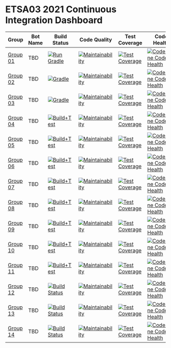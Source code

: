 # ETSA03 2021 Continuous Integration Dashboard

| Group | Bot Name | Build Status  | Code Quality | Test Coverage | Code Health |
| ------------- | ------------- | ------------- | ------------ | -------------------- | -------------------- |
| [Group 01](https://github.com/lunduniversity-etsa03-2021/group01) | TBD | [![Run Gradle](https://github.com/lunduniversity-etsa03-2021/group01/actions/workflows/build_and_test.yml/badge.svg)](https://github.com/lunduniversity-etsa03-2021/group01/actions/workflows/build_and_test.yml) | [![Maintainability](https://api.codeclimate.com/v1/badges/35b97595d7816841a2dc/maintainability)](https://codeclimate.com/repos/6051f3043211b301b5011354/maintainability) | [![Test Coverage](https://api.codeclimate.com/v1/badges/35b97595d7816841a2dc/test_coverage)](https://codeclimate.com/repos/6051f3043211b301b5011354/test_coverage) | [![CodeScene Code Health](https://codescene.io/projects/7495/status-badges/code-health)](https://codescene.io/projects/7495) |
| [Group 02](https://github.com/lunduniversity-etsa03-2021/group02) | TBD | [![Gradle](https://github.com/lunduniversity-etsa03-2021/group02/actions/workflows/build_and_test.yml/badge.svg)](https://github.com/lunduniversity-etsa03-2021/group02/actions/workflows/build_and_test.yml) | [![Maintainability](https://api.codeclimate.com/v1/badges/8f047319b7742941fc14/maintainability)](https://codeclimate.com/repos/605200e18634e7470f000141/maintainability) | [![Test Coverage](https://api.codeclimate.com/v1/badges/8f047319b7742941fc14/test_coverage)](https://codeclimate.com/repos/605200e18634e7470f000141/test_coverage) | [![CodeScene Code Health](https://codescene.io/projects/7496/status-badges/code-health)](https://codescene.io/projects/7496) |
| [Group 03](https://github.com/lunduniversity-etsa03-2021/group03) | TBD | [![Gradle](https://github.com/lunduniversity-etsa03-2021/group03/actions/workflows/build_and_test.yml/badge.svg)](https://github.com/lunduniversity-etsa03-2021/group03/actions/workflows/build_and_test.yml) | [![Maintainability](https://api.codeclimate.com/v1/badges/0eb9e308edfd8c7e6cb3/maintainability)](https://codeclimate.com/repos/605205a0c80aaf46fa000eec/maintainability) | [![Test Coverage](https://api.codeclimate.com/v1/badges/0eb9e308edfd8c7e6cb3/test_coverage)](https://codeclimate.com/repos/605205a0c80aaf46fa000eec/test_coverage) | [![CodeScene Code Health](https://codescene.io/projects/7497/status-badges/code-health)](https://codescene.io/projects/7497) |
| [Group 04](https://github.com/lunduniversity-etsa03-2021/group04) | TBD | [![Build+Test](https://github.com/lunduniversity-etsa03-2021/group04/actions/workflows/build_and_test.yml/badge.svg)](https://github.com/lunduniversity-etsa03-2021/group04/actions/workflows/build_and_test.yml) | [![Maintainability](https://api.codeclimate.com/v1/badges/845a0149eb7b4b23f1d7/maintainability)](https://codeclimate.com/repos/605207ab4d3e8d462a000e79/maintainability) | [![Test Coverage](https://api.codeclimate.com/v1/badges/845a0149eb7b4b23f1d7/test_coverage)](https://codeclimate.com/repos/605207ab4d3e8d462a000e79/test_coverage) | [![CodeScene Code Health](https://codescene.io/projects/7497/status-badges/code-health)](https://codescene.io/projects/7497) |
| [Group 05](https://github.com/lunduniversity-etsa03-2021/group05) | TBD | [![Build+Test](https://github.com/lunduniversity-etsa03-2021/group05/actions/workflows/build_and_test.yml/badge.svg)](https://github.com/lunduniversity-etsa03-2021/group05/actions/workflows/build_and_test.yml) | [![Maintainability](https://api.codeclimate.com/v1/badges/233c044e933cb3c37a36/maintainability)](https://codeclimate.com/repos/6052097f8634e74675002dc4/maintainability) | [![Test Coverage](https://api.codeclimate.com/v1/badges/233c044e933cb3c37a36/test_coverage)](https://codeclimate.com/repos/6052097f8634e74675002dc4/test_coverage) | [![CodeScene Code Health](https://codescene.io/projects/7499/status-badges/code-health)](https://codescene.io/projects/7499) |
| [Group 06](https://github.com/lunduniversity-etsa03-2021/group06) | TBD | [![Build+Test](https://github.com/lunduniversity-etsa03-2021/group06/actions/workflows/build_and_test.yml/badge.svg)](https://github.com/lunduniversity-etsa03-2021/group06/actions/workflows/build_and_test.yml) | [![Maintainability](https://api.codeclimate.com/v1/badges/26265b45673ccce8fcd5/maintainability)](https://codeclimate.com/repos/60520ad74d3e8d464500309a/maintainability) | [![Test Coverage](https://api.codeclimate.com/v1/badges/26265b45673ccce8fcd5/test_coverage)](https://codeclimate.com/repos/60520ad74d3e8d464500309a/test_coverage) | [![CodeScene Code Health](https://codescene.io/projects/7499/status-badges/code-health)](https://codescene.io/projects/7499) |
| [Group 07](https://github.com/lunduniversity-etsa03-2021/group07) | TBD | [![Build+Test](https://github.com/lunduniversity-etsa03-2021/group07/actions/workflows/build_and_test.yml/badge.svg)](https://github.com/lunduniversity-etsa03-2021/group07/actions/workflows/build_and_test.yml) | [![Maintainability](https://api.codeclimate.com/v1/badges/7098fe61b192e2936171/maintainability)](https://codeclimate.com/repos/60520cf68634e745b90007f9/maintainability) | [![Test Coverage](https://api.codeclimate.com/v1/badges/7098fe61b192e2936171/test_coverage)](https://codeclimate.com/repos/60520cf68634e745b90007f9/test_coverage) | [![CodeScene Code Health](https://codescene.io/projects/7501/status-badges/code-health)](https://codescene.io/projects/7501) |
| [Group 08](https://github.com/lunduniversity-etsa03-2021/group08) | TBD | [![Build+Test](https://github.com/lunduniversity-etsa03-2021/group08/actions/workflows/build_and_test.yml/badge.svg)](https://github.com/lunduniversity-etsa03-2021/group08/actions/workflows/build_and_test.yml) | [![Maintainability](https://api.codeclimate.com/v1/badges/85dc2a496c1056507808/maintainability)](https://codeclimate.com/repos/60520e164d3e8d4645003246/maintainability) | [![Test Coverage](https://api.codeclimate.com/v1/badges/85dc2a496c1056507808/test_coverage)](https://codeclimate.com/repos/60520e164d3e8d4645003246/test_coverage) | [![CodeScene Code Health](https://codescene.io/projects/7502/status-badges/code-health)](https://codescene.io/projects/7502) |
| [Group 09](https://github.com/lunduniversity-etsa03-2021/group09) | TBD | [![Build+Test](https://github.com/lunduniversity-etsa03-2021/group09/actions/workflows/build_and_test.yml/badge.svg)](https://github.com/lunduniversity-etsa03-2021/group09/actions/workflows/build_and_test.yml) | [![Maintainability](https://api.codeclimate.com/v1/badges/00458e59652e5fb40c85/maintainability)](https://codeclimate.com/repos/60520f9bc80aaf468b0063ed/maintainability) | [![Test Coverage](https://api.codeclimate.com/v1/badges/00458e59652e5fb40c85/test_coverage)](https://codeclimate.com/repos/60520f9bc80aaf468b0063ed/test_coverage) | [![CodeScene Code Health](https://codescene.io/projects/7756/status-badges/code-health)](https://codescene.io/projects/7756) |
| [Group 10](https://github.com/lunduniversity-etsa03-2021/group10) | TBD | [![Build+Test](https://github.com/lunduniversity-etsa03-2021/group10/actions/workflows/build_and_test.yml/badge.svg)](https://github.com/lunduniversity-etsa03-2021/group10/actions/workflows/build_and_test.yml) | [![Maintainability](https://api.codeclimate.com/v1/badges/2bf95fe2990025bcd5cb/maintainability)](https://codeclimate.com/repos/605210e4e946d04c740030a0/maintainability) | [![Test Coverage](https://api.codeclimate.com/v1/badges/2bf95fe2990025bcd5cb/test_coverage)](https://codeclimate.com/repos/605210e4e946d04c740030a0/test_coverage) | [![CodeScene Code Health](https://codescene.io/projects/7504/status-badges/code-health)](https://codescene.io/projects/7504) |
| [Group 11](https://github.com/lunduniversity-etsa03-2021/group11) | TBD | [![Build+Test](https://github.com/lunduniversity-etsa03-2021/group11/actions/workflows/build_and_test.yml/badge.svg)](https://github.com/lunduniversity-etsa03-2021/group11/actions/workflows/build_and_test.yml) | [![Maintainability](https://api.codeclimate.com/v1/badges/41ae6e3f4c43f8151ea0/maintainability)](https://codeclimate.com/repos/6052595d8634e7470f013ee7/maintainability) | [![Test Coverage](https://api.codeclimate.com/v1/badges/41ae6e3f4c43f8151ea0/test_coverage)](https://codeclimate.com/repos/6052595d8634e7470f013ee7/test_coverage) | [![CodeScene Code Health](https://codescene.io/projects/7505/status-badges/code-health)](https://codescene.io/projects/7505) |
| [Group 12](https://github.com/lunduniversity-etsa03-2021/group12) | TBD | [![Build Status](https://travis-ci.com/lunduniversity-etsa03-2020/group12.svg?token=5APFjNjjtcXBExwy1SfH&branch=master)](https://travis-ci.com/lunduniversity-etsa03-2020/group12) | [![Maintainability](https://api.codeclimate.com/v1/badges/1fbb7333b22d61fdfc29/maintainability)](https://codeclimate.com/repos/5e7639cb01cf0701b60081a5/maintainability) | [![Test Coverage](https://api.codeclimate.com/v1/badges/1fbb7333b22d61fdfc29/test_coverage)](https://codeclimate.com/repos/5e7639cb01cf0701b60081a5/test_coverage) | [![CodeScene Code Health](https://codescene.io/projects/7506/status-badges/code-health)](https://codescene.io/projects/7506) |
| [Group 13](https://github.com/lunduniversity-etsa03-2021/group13) | TBD | [![Build Status](https://travis-ci.com/lunduniversity-etsa03-2020/group13.svg?token=5APFjNjjtcXBExwy1SfH&branch=master)](https://travis-ci.com/lunduniversity-etsa03-2020/group13) | [![Maintainability](https://api.codeclimate.com/v1/badges/e1595d75ded02e1eee28/maintainability)](https://codeclimate.com/repos/5e763adf60c998014d004e96/maintainability) | [![Test Coverage](https://api.codeclimate.com/v1/badges/e1595d75ded02e1eee28/test_coverage)](https://codeclimate.com/repos/5e763adf60c998014d004e96/test_coverage) | [![CodeScene Code Health](https://codescene.io/projects/7507/status-badges/code-health)](https://codescene.io/projects/7507) |
| [Group 14](https://github.com/lunduniversity-etsa03-2021/group14) | TBD | [![Build Status](https://travis-ci.com/lunduniversity-etsa03-2020/group14.svg?token=5APFjNjjtcXBExwy1SfH&branch=master)](https://travis-ci.com/lunduniversity-etsa03-2020/group14) | [![Maintainability](https://api.codeclimate.com/v1/badges/f7fb0a832827bb8cc5ab/maintainability)](https://codeclimate.com/repos/5e763f63f494ac01b800549f/maintainability) | [![Test Coverage](https://api.codeclimate.com/v1/badges/f7fb0a832827bb8cc5ab/test_coverage)](https://codeclimate.com/repos/5e763f63f494ac01b800549f/test_coverage) | [![CodeScene Code Health](https://codescene.io/projects/7508/status-badges/code-health)](https://codescene.io/projects/7508) |
